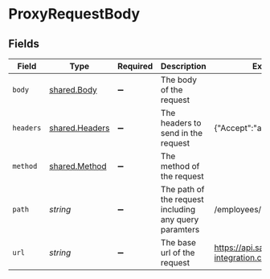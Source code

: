 # ProxyRequestBody


## Fields

| Field                                                   | Type                                                    | Required                                                | Description                                             | Example                                                 |
| ------------------------------------------------------- | ------------------------------------------------------- | ------------------------------------------------------- | ------------------------------------------------------- | ------------------------------------------------------- |
| `body`                                                  | [shared.Body](../../../sdk/models/shared/body.md)       | :heavy_minus_sign:                                      | The body of the request                                 |                                                         |
| `headers`                                               | [shared.Headers](../../../sdk/models/shared/headers.md) | :heavy_minus_sign:                                      | The headers to send in the request                      | {"Accept":"application/json"}                           |
| `method`                                                | [shared.Method](../../../sdk/models/shared/method.md)   | :heavy_minus_sign:                                      | The method of the request                               |                                                         |
| `path`                                                  | *string*                                                | :heavy_minus_sign:                                      | The path of the request including any query paramters   | /employees/directory                                    |
| `url`                                                   | *string*                                                | :heavy_minus_sign:                                      | The base url of the request                             | https://api.sample-integration.com/v1                   |